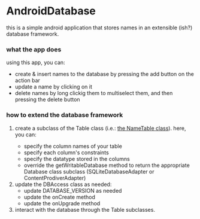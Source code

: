 <h1>AndroidDatabase</h1>

<p>this is a simple android application that stores names in an extensible (ish?) database framework.</p>

<h3>what the app does</h3>

<p>using this app, you can:</p>

<ul>
    <li>create & insert names to the database by pressing the add button on the action bar</li>
    <li>update a name by clicking on it</li>
    <li>delete names by long clickig them to multiselect them, and then pressing the delete button</li>
</ul>

<h3>how to extend the database framework</h3>

<ol>
    <li>create a subclass of the Table class (i.e.: <a href="https://github.com/A00841554/AndroidDatabase/blob/master/src/main/java/com/example/database/database/NamesTable.java">the NameTable class<a>). here, you can:
        <ul>
            <li>specify the column names of your table</li>
            <li>specify each column's constraints</li>
            <li>specify the datatype stored in the columns</li>
            <li>override the getWritableDatabase method to return the appropriate Database class subclass (SQLiteDatabaseAdapter or ContentProdiverAdapter)</li>
        </ul>
    </li>
    <li>update the DBAccess class as needed:
        <ul>
            <li>update DATABASE_VERSION as needed</li>
            <li>update the onCreate method</li>
            <li>update the onUpgrade method</li>
        </ul>
    </li>
    <li>interact with the database through the Table subclasses.</li>
</ol>
